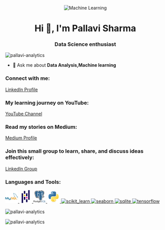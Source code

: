  <!-- Centered Image -->
  <p align="center">
    <img src="https://www.cardinalpeak.com/wp-content/uploads/2021/01/machine-learning.jpg" alt="Machine Learning" width="800", height="300">
  </p>

<h1 align="center">Hi 👋, I'm Pallavi Sharma</h1>
<h3 align="center">Data Science enthusiast</h3>


<p align="left"> <img src="https://komarev.com/ghpvc/?username=pallavi-analytics&label=Profile%20views&color=0e75b6&style=flat" alt="pallavi-analytics" /> </p>

- 💬 Ask me about **Data Analysis,Machine learning**

<h3 align="left">Connect with me:</h3>
<p align="left"><a href="https://www.linkedin.com/in/pallavi-s-a3488523b/">LinkedIn Profile</a></p>
<h3 align="left">My learning journey on YouTube:</h3>
<p align="left"><a href="https://www.youtube.com/channel/UCEVq5NiCuBLVt1devsFOU8g">YouTube Channel</a></p>
<h3 align="left">Read my stories on Medium:</h3>
<p align="left"><a href="https://medium.com/@pschem">Medium Profile</a></p>

<h3 align="left">Join this small group to learn, share, and discuss ideas effectively:</h3>
<p align="left"><a href="https://www.linkedin.com/groups/13051471/">LinkedIn Group</a></p>


<h3 align="left">Languages and Tools:</h3>
<p align="left"> <a href="https://www.mysql.com/" target="_blank" rel="noreferrer"> <img src="https://raw.githubusercontent.com/devicons/devicon/master/icons/mysql/mysql-original-wordmark.svg" alt="mysql" width="40" height="40"/> </a> <a href="https://pandas.pydata.org/" target="_blank" rel="noreferrer"> <img src="https://raw.githubusercontent.com/devicons/devicon/2ae2a900d2f041da66e950e4d48052658d850630/icons/pandas/pandas-original.svg" alt="pandas" width="40" height="40"/> </a> <a href="https://www.postgresql.org" target="_blank" rel="noreferrer"> <img src="https://raw.githubusercontent.com/devicons/devicon/master/icons/postgresql/postgresql-original-wordmark.svg" alt="postgresql" width="40" height="40"/> </a> <a href="https://www.python.org" target="_blank" rel="noreferrer"> <img src="https://raw.githubusercontent.com/devicons/devicon/master/icons/python/python-original.svg" alt="python" width="40" height="40"/> </a> <a href="https://scikit-learn.org/" target="_blank" rel="noreferrer"> <img src="https://upload.wikimedia.org/wikipedia/commons/0/05/Scikit_learn_logo_small.svg" alt="scikit_learn" width="40" height="40"/> </a> <a href="https://seaborn.pydata.org/" target="_blank" rel="noreferrer"> <img src="https://seaborn.pydata.org/_images/logo-mark-lightbg.svg" alt="seaborn" width="40" height="40"/> </a> <a href="https://www.sqlite.org/" target="_blank" rel="noreferrer"> <img src="https://www.vectorlogo.zone/logos/sqlite/sqlite-icon.svg" alt="sqlite" width="40" height="40"/> </a> <a href="https://www.tensorflow.org" target="_blank" rel="noreferrer"> <img src="https://www.vectorlogo.zone/logos/tensorflow/tensorflow-icon.svg" alt="tensorflow" width="40" height="40"/> </a> </p>

<p><img align="center" src="https://github-readme-stats.vercel.app/api/top-langs?username=pallavi-analytics&show_icons=true&locale=en&layout=compact" alt="pallavi-analytics" /></p>

<p><img align="center" src="https://github-readme-streak-stats.herokuapp.com/?user=pallavi-analytics&" alt="pallavi-analytics" /></p>

